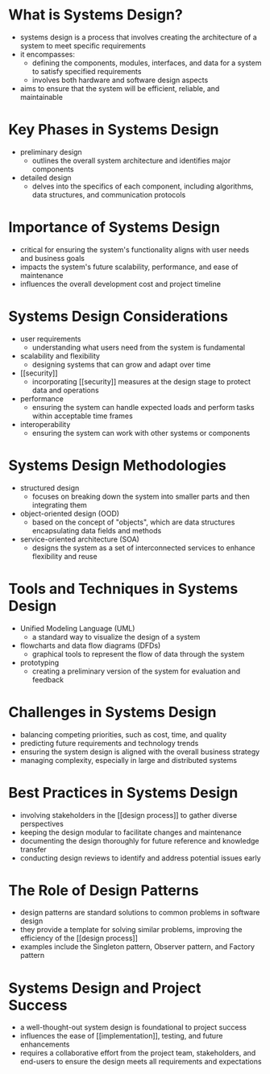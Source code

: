 # What is Systems Design?
- systems design is a process that involves creating the architecture of a system to meet specific requirements
- it encompasses:
	- defining the components, modules, interfaces, and data for a system to satisfy specified requirements
	- involves both hardware and software design aspects
- aims to ensure that the system will be efficient, reliable, and maintainable

# Key Phases in Systems Design
- preliminary design
	- outlines the overall system architecture and identifies major components
- detailed design
	- delves into the specifics of each component, including algorithms, data structures, and communication protocols

# Importance of Systems Design
- critical for ensuring the system's functionality aligns with user needs and business goals
- impacts the system's future scalability, performance, and ease of maintenance
- influences the overall development cost and project timeline

# Systems Design Considerations
- user requirements
	- understanding what users need from the system is fundamental
- scalability and flexibility
	- designing systems that can grow and adapt over time
- [[security]]
	- incorporating [[security]] measures at the design stage to protect data and operations
- performance
	- ensuring the system can handle expected loads and perform tasks within acceptable time frames
- interoperability
	- ensuring the system can work with other systems or components

# Systems Design Methodologies
- structured design
	- focuses on breaking down the system into smaller parts and then integrating them
- object-oriented design (OOD)
	- based on the concept of "objects", which are data structures encapsulating data fields and methods
- service-oriented architecture (SOA)
	- designs the system as a set of interconnected services to enhance flexibility and reuse

# Tools and Techniques in Systems Design
- Unified Modeling Language (UML)
	- a standard way to visualize the design of a system
- flowcharts and data flow diagrams (DFDs)
	- graphical tools to represent the flow of data through the system
- prototyping
	- creating a preliminary version of the system for evaluation and feedback

# Challenges in Systems Design
- balancing competing priorities, such as cost, time, and quality
- predicting future requirements and technology trends
- ensuring the system design is aligned with the overall business strategy
- managing complexity, especially in large and distributed systems

# Best Practices in Systems Design
- involving stakeholders in the [[design process]] to gather diverse perspectives
- keeping the design modular to facilitate changes and maintenance
- documenting the design thoroughly for future reference and knowledge transfer
- conducting design reviews to identify and address potential issues early

# The Role of Design Patterns
- design patterns are standard solutions to common problems in software design
- they provide a template for solving similar problems, improving the efficiency of the [[design process]]
- examples include the Singleton pattern, Observer pattern, and Factory pattern

# Systems Design and Project Success
- a well-thought-out system design is foundational to project success
- influences the ease of [[implementation]], testing, and future enhancements
- requires a collaborative effort from the project team, stakeholders, and end-users to ensure the design meets all requirements and expectations